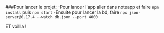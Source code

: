 ###Pour lancer le projet:
-Pour lancer l'app aller dans noteapp et faire ```npm install``` puis ```npm start```
-Ensuite pour lancer la bd, faire ```npx json-server@0.17.4 --watch db.json --port 4000```

ET voillla !